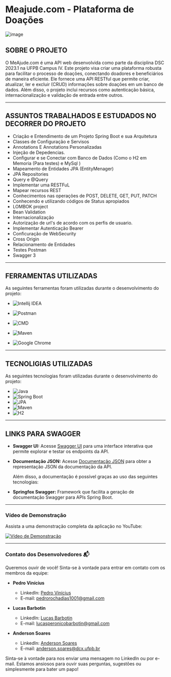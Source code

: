 # Meajude.com - Plataforma de Doações

![image](https://github.com/710lucas/Projeto-DSC-MeAjude/assets/105192228/51463d99-58c2-49fd-827d-3bd0e3a5a1f0)

## **SOBRE O PROJETO**

O MeAjude.com é uma API web desenvolvida como parte da disciplina DSC 2023.1 na UFPB Campus IV. Este projeto visa criar uma plataforma robusta para facilitar o processo de doações, conectando doadores e beneficiários de maneira eficiente.
Ele fornece uma API RESTful que permite criar, atualizar, ler e excluir (CRUD) informações sobre doações em um banco de dados. Além disso, o projeto inclui recursos como autenticação básica, internacionalização e validação de entrada entre outros.

***
## **ASSUNTOS TRABALHADOS E ESTUDADOS NO DECORRER DO PROJETO**
- Criação e Entendimento de um Projeto Spring Boot e sua Arquitetura
- Classes de Configuração e Servisos
- Annotations E Annotations Personalizadas
- Injeção de Depedencias.
- Configurar e se Conectar com Banco de Dados (Como o H2 em Memoria (Para testes) e MySql )
- Mapeamento de Entidades JPA (EntityMenager)
- JPA Repositories
- Query e @Query
- Implementar uma RESTFuL
- Mapear recursos REST
- Conhecimentos nas operações de POST, DELETE, GET, PUT, PATCH
- Conhecendo e utilizando códigos de Status apropiados
- LOMBOK project
- Bean Validation
- Internacionalização
- Autorização de url's de acordo com os perfis de usuario.
- Implementar Autenticação Bearer
- Conficuração de WebSecurity
- Cross Origin
- Relacionamento de Entidades
- Testes Postman
- Swagger 3
***

## **FERRAMENTAS UTILIZADAS**

 As seguintes ferramentas foram utilizadas durante o desenvolvimento do projeto:
- ![Intellij IDEA](https://img.shields.io/badge/IntelliJ%20Idea-2023-blueviolet.svg?style=for-the-badge&logo=intellij-idea
  )
- ![Postman](https://img.shields.io/badge/-Postman-FF6C37?logo=postman&logoColor=white&style=for-the-badge)

- ![CMD](https://img.shields.io/badge/-CMD-000000?style=for-the-badge&logo=Windows%20Terminal&logoColor=FFFFFF)

- ![Maven](https://img.shields.io/badge/Maven-3.8.3-blue?logo=apache-maven)
- ![Google Chrome](https://img.shields.io/badge/-Google%20Chrome-4285F4?style=for-the-badge&logo=Google%20Chrome&logoColor=FFFFFF)

***

## **TECNOLIGIAS UTILIZADAS**

As seguintes tecnologias foram utilizadas durante o desenvolvimento do projeto:

- ![Java](https://img.shields.io/badge/Java-17-blue?logo=java)
- ![Spring Boot](https://img.shields.io/badge/Spring%20Boot-3.0.6-brightgreen?logo=spring)
- ![JPA](https://img.shields.io/badge/JPA-Enabled-orange)
- ![Maven](https://img.shields.io/badge/Maven-3.8.3-blue?logo=apache-maven)
- ![H2](https://img.shields.io/badge/H2-1.4.200-blue?logo=h2-database)

---

## **LINKS PARA SWAGGER**

- **Swagger UI:** Acesse [Swagger UI](http://localhost:8081/swagger-ui.html) para uma interface interativa que permite explorar e testar os endpoints da API.

- **Documentação JSON:** Acesse [Documentação JSON](http://localhost:8081/v3/api-docs) para obter a representação JSON da documentação da API.

  Além disso, a documentação é possível graças ao uso das seguintes tecnologias:

- **Springfox Swagger:** Framework que facilita a geração de documentação Swagger para APIs Spring Boot.

---

### Vídeo de Demonstração

Assista a uma demonstração completa da aplicação no YouTube:

[![Vídeo de Demonstração](https://img.youtube.com/vi/SEU-CÓDIGO-DO-YOUTUBE/0.jpg)](https://www.youtube.com/watch?v=SEU-CÓDIGO-DO-YOUTUBE)

---


### Contato dos Desenvolvedores 📬

Queremos ouvir de você! Sinta-se à vontade para entrar em contato com os membros da equipe:

- **Pedro Vinícius**
  - LinkedIn: [Pedro Vinícius](https://www.linkedin.com/in/pedro-vinicius-8472351b7/)
  - E-mail: [pedrorochadias1001@gmail.com](mailto:pedrorochadias1001@gmail.com)

- **Lucas Barbotin**
  - LinkedIn: [Lucas Barbotin](https://www.linkedin.com/in/lucas-barbotin-3a4320254?utm_source=share&utm_campaign=share_via&utm_content=profile&utm_medium=android_app)
  - E-mail: [lucasperonicobarbotin@gmail.com](mailto:lucasperonicobarbotin@gmail.com)

- **Anderson Soares**
  - LinkedIn: [Anderson Soares](https://br.linkedin.com/in/anderson-soares-4b300027a)
  - E-mail: [anderson.soares@dcx.ufpb.br](mailto:anderson.soares@dcx.ufpb.br)

Sinta-se à vontade para nos enviar uma mensagem no LinkedIn ou por e-mail. Estamos ansiosos para ouvir suas perguntas, sugestões ou simplesmente para bater um papo!


